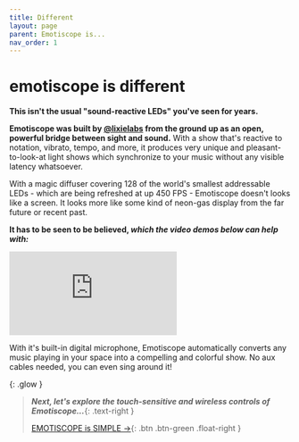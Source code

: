 ```yaml
---
title: Different
layout: page
parent: Emotiscope is...
nav_order: 1
---
```


# emotiscope&nbsp;is **different**

**This isn't the usual "sound-reactive LEDs" you've seen for years.**

**Emotiscope was built by [@lixielabs](https://leds.social/@lixielabs) from the ground up as an open, powerful bridge between sight and sound.** With a show that's reactive to notation, vibrato, tempo, and more, it produces very unique and pleasant-to-look-at light shows which synchronize to your music without any visible latency whatsoever.

With a magic diffuser covering 128 of the world's smallest addressable LEDs - which are being refreshed at up 450 FPS - Emotiscope doesn't looks like a screen. It looks more like some kind of neon-gas display from the far future or recent past.

**It has to be seen to be believed, *which the video demos below can help with:***

<iframe class="youtube-video" src="https://www.youtube.com/embed/RL3yObsQm0s?si=AS5Fr2Ib6MsJxe1z" title="YouTube video player" frameborder="0" allow="accelerometer; autoplay; clipboard-write; encrypted-media; gyroscope; picture-in-picture; web-share" allowfullscreen></iframe>

With it's built-in digital microphone, Emotiscope automatically converts any music playing in your space into a compelling and colorful show. No aux cables needed, you can even sing around it! 

{: .glow }
> ***Next, let's explore the touch-sensitive and wireless controls of Emotiscope...***{: .text-right }
> 
> [EMOTISCOPE is SIMPLE →](https://emotiscope.rocks/is_simple.html){: .btn .btn-green .float-right }
